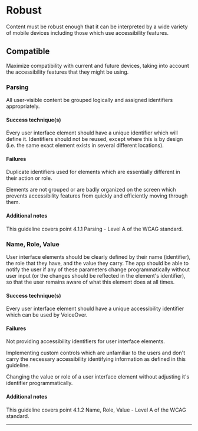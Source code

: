 # Robust

Content must be robust enough that it can be interpreted by a wide variety of mobile devices including those which use accessibility features.

## Compatible

Maximize compatibility with current and future devices, taking into account the accessibility features that they might be using.


### Parsing

All user-visible content be grouped logically and assigned identifiers appropriately.

#### Success technique(s)

Every user interface element should have a unique identifier which will define it. Identifiers should not be reused, except where this is by design (i.e. the same exact element exists in several different locations).

#### Failures

Duplicate identifiers used for elements which are essentially different in their action or role.

Elements are not grouped or are badly organized on the screen which prevents accessibility features from quickly and efficiently moving through them.

#### Additional notes

This guideline covers point 4.1.1 Parsing - Level A of the WCAG standard.


### Name, Role, Value

User interface elements should be clearly defined by their name (identifier), the role that they have, and the value they carry. The app should be able to notify the user if any of these parameters change programmatically without user input (or the changes should be reflected in the element's identifier), so that the user remains aware of what this element does at all times.

#### Success technique(s)

Every user interface element should have a unique accessibility identifier which can be used by VoiceOver.

#### Failures

Not providing accessibility identifiers for user interface elements.

Implementing custom controls which are unfamiliar to the users and don't carry the necessary accessibility identifying information as defined in this guideline.

Changing the value or role of a user interface element without adjusting it's identifier programmatically.

#### Additional notes

This guideline covers point 4.1.2 Name, Role, Value - Level A of the WCAG standard.

---